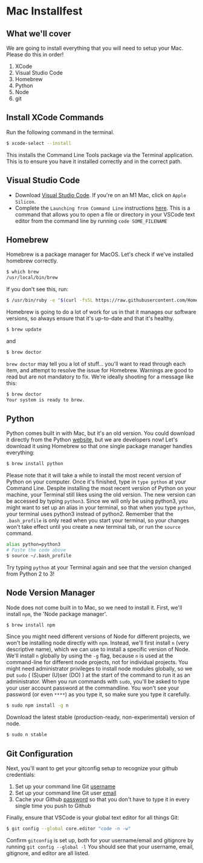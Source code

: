 # Mac Installfest

## What we'll cover
We are going to install everything that you will need to setup your Mac. Please do this in order!

1. XCode
1. Visual Studio Code
1. Homebrew
1. Python
1. Node
1. git

## Install XCode Commands

Run the following command in the terminal.

```sh
$ xcode-select --install
```

This installs the Command Line Tools package via the Terminal application. This is to ensure you have it installed correctly and in the correct path.

## Visual Studio Code
- Download [Visual Studio Code](https://code.visualstudio.com/download). If you're on an M1 Mac, click on `Apple Silicon`.
- Complete the `Launching from Command Line` instructions [here](https://code.visualstudio.com/docs/setup/mac#_launching-from-the-command-line). This is a command that allows you to open a file or directory in your VSCode text editor from the command line by running `code SOME_FILENAME`


## Homebrew

Homebrew is a package manager for MacOS. Let's check if we've installed homebrew correctly.

```sh
$ which brew
/usr/local/bin/brew
```

If you don't see this, run:

```sh
$ /usr/bin/ruby -e "$(curl -fsSL https://raw.githubusercontent.com/Homebrew/install/master/install)"
```

Homebrew is going to do a lot of work for us in that it manages our software versions, so always ensure that it's up-to-date and that it's healthy.

```sh
$ brew update
```

and

```sh
$ brew doctor
```

`brew doctor` may tell you a lot of stuff… you'll want to read through each item, and attempt to resolve the issue for Homebrew. Warnings are good to read but are not mandatory to fix. We're ideally shooting for a message like this:

```sh
$ brew doctor
Your system is ready to brew.
```


## Python
Python comes built in with Mac, but it's an old version. You could download it directly from the Python [website](https://www.python.org/downloads/), but we are developers now! Let's download it using Homebrew so that one single package manager handles everything:

```sh
$ brew install python
```

Please note that it will take a while to install the most recent version of Python on your computer. Once it's finished, type in `type python` at your Command Line. Despite installing the most recent version of Python on your machine, your Terminal still likes using the old version. The new version can be accessed by typing `python3`. Since we will only be using python3, you might want to set up an alias in your terminal, so that when you type `python`, your terminal uses python3 instead of python2. Remember that the `.bash_profile` is only read when you start your terminal, so your changes won't take effect until you create a new terminal tab, or run the `source` command. 

```sh
alias python=python3
# Paste the code above
$ source ~/.bash_profile
```

Try typing `python` at your Terminal again and see that the version changed from Python 2 to 3!

## Node Version Manager
Node does not come built in to Mac, so we need to install it. First, we'll install `npm`, the 'Node package manager'.  

```sh
$ brew install npm
```

Since you might need different versions of Node for different projects, we won't be installing node directly with `npm`. Instead, we'll first install `n` (very descriptive name), which we can use to install a specific version of Node. We'll install `n` globally by using the `-g` flag, because `n` is used at the command-line for different node projects, not for individual projects. You might need administrator privileges to install node modules globally, so we put `sudo` ( (S)uper (U)ser (DO) ) at the start of the command to run it as an administrator. When you run commands with `sudo`, you'll be asked to type your user account password at the commandline. You won't see your password (or even `****`) as you type it, so make sure you type it carefully. 

```sh
$ sudo npm install -g n 
```


Download the latest stable (production-ready, non-experimental) version of node.

```sh
$ sudo n stable
```

## Git Configuration
Next, you'll want to get your gitconfig setup to recognize your github credentials:
1. Set up your command line Git [username](https://help.github.com/articles/setting-your-username-in-git/)
2. Set up your command line Git user [email](https://docs.github.com/en/github/setting-up-and-managing-your-github-user-account/managing-email-preferences/setting-your-commit-email-address#setting-your-commit-email-address-in-git)
3. Cache your Github [password](https://help.github.com/articles/caching-your-github-password-in-git/) so that you don't have to type it in every single time you push to Github

Finally, ensure that VSCode is your global text editor for all things Git:

```sh
$ git config --global core.editor "code -n -w"
```

Confirm `gitconfig` is set up, both for your username/email and gitignore by running `git config --global -l`
You should see that your username, email, gitignore, and editor are all listed.

